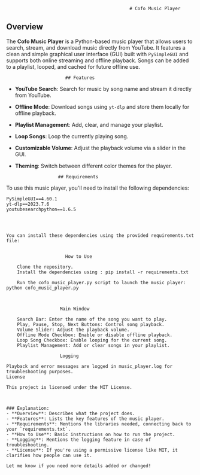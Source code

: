                                                   # Cofo Music Player

## Overview

The **Cofo Music Player** is a Python-based music player that allows users to search, stream, and download music directly from YouTube. It features a clean and simple graphical user interface (GUI) built with `PySimpleGUI` and supports both online streaming and offline playback. Songs can be added to a playlist, looped, and cached for future offline use.

                          ## Features

- **YouTube Search**: Search for music by song name and stream it directly from YouTube.
- **Offline Mode**: Download songs using `yt-dlp` and store them locally for offline playback.
- **Playlist Management**: Add, clear, and manage your playlist.
- **Loop Songs**: Loop the currently playing song.
- **Customizable Volume**: Adjust the playback volume via a slider in the GUI.
- **Theming**: Switch between different color themes for the player.

                      ## Requirements

To use this music player, you'll need to install the following dependencies:

```plaintext
PySimpleGUI==4.60.1
yt-dlp==2023.7.6
youtubesearchpython==1.6.5




You can install these dependencies using the provided requirements.txt file:


                      How to Use

    Clone the repository.
    Install the dependencies using : pip install -r requirements.txt

    Run the cofo_music_player.py script to launch the music player: python cofo_music_player.py



                    Main Window

    Search Bar: Enter the name of the song you want to play.
    Play, Pause, Stop, Next Buttons: Control song playback.
    Volume Slider: Adjust the playback volume.
    Offline Mode Checkbox: Enable or disable offline playback.
    Loop Song Checkbox: Enable looping for the current song.
    Playlist Management: Add or clear songs in your playlist.

                    Logging

Playback and error messages are logged in music_player.log for troubleshooting purposes.
License

This project is licensed under the MIT License.



### Explanation:
- **Overview**: Describes what the project does.
- **Features**: Lists the key features of the music player.
- **Requirements**: Mentions the libraries needed, connecting back to your `requirements.txt`.
- **How to Use**: Basic instructions on how to run the project.
- **Logging**: Mentions the logging feature in case of troubleshooting.
- **License**: If you're using a permissive license like MIT, it clarifies how people can use it.

Let me know if you need more details added or changed!

